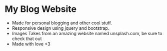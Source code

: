 # My Blog Website #
- Made for personal blogging and other cool stuff.
- Responsive design using jquery and bootstrap.
- Images Takes from an amazing website named unsplash.com, be sure to check that out
- Made with love <3
